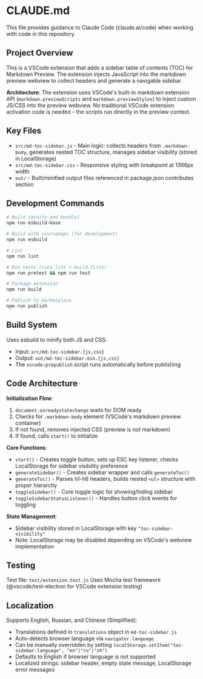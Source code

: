 # CLAUDE.md

This file provides guidance to Claude Code (claude.ai/code) when working with code in this repository.

## Project Overview

This is a VSCode extension that adds a sidebar table of contents (TOC) for Markdown Preview. The extension injects JavaScript into the markdown preview webview to collect headers and generate a navigable sidebar.

**Architecture**: The extension uses VSCode's built-in markdown extension API (`markdown.previewScripts` and `markdown.previewStyles`) to inject custom JS/CSS into the preview webview. No traditional VSCode extension activation code is needed - the scripts run directly in the preview context.

## Key Files

- `src/md-toc-sidebar.js` - Main logic: collects headers from `.markdown-body`, generates nested TOC structure, manages sidebar visibility (stored in LocalStorage)
- `src/md-toc-sidebar.css` - Responsive styling with breakpoint at 1366px width
- `out/` - Built/minified output files referenced in package.json contributes section

## Development Commands

```bash
# Build (minify and bundle)
npm run esbuild-base

# Build with sourcemaps (for development)
npm run esbuild

# Lint
npm run lint

# Run tests (runs lint + build first)
npm run pretest && npm run test

# Package extension
npm run build

# Publish to marketplace
npm run publish
```

## Build System

Uses esbuild to minify both JS and CSS:
- Input: `src/md-toc-sidebar.{js,css}`
- Output: `out/md-toc-sidebar.min.{js,css}`
- The `vscode:prepublish` script runs automatically before publishing

## Code Architecture

**Initialization Flow**:
1. `document.onreadystatechange` waits for DOM ready
2. Checks for `.markdown-body` element (VSCode's markdown preview container)
3. If not found, removes injected CSS (preview is not markdown)
4. If found, calls `start()` to initialize

**Core Functions**:
- `start()` - Creates toggle button, sets up ESC key listener, checks LocalStorage for sidebar visibility preference
- `generateSidebar()` - Creates sidebar wrapper and calls `generateToc()`
- `generateToc()` - Parses h1-h6 headers, builds nested `<ul>` structure with proper hierarchy
- `toggleSidebar()` - Core toggle logic for showing/hiding sidebar
- `toggleSidebarStatusListener()` - Handles button click events for toggling

**State Management**:
- Sidebar visibility stored in LocalStorage with key `"toc-sidebar-visibility"`
- Note: LocalStorage may be disabled depending on VSCode's webview implementation

## Testing

Test file: `test/extension.test.js`
Uses Mocha test framework (@vscode/test-electron for VSCode extension testing)

## Localization

Supports English, Russian, and Chinese (Simplified):
- Translations defined in `translations` object in `md-toc-sidebar.js`
- Auto-detects browser language via `navigator.language`
- Can be manually overridden by setting `localStorage.setItem("toc-sidebar-language", "en"|"ru"|"zh")`
- Defaults to English if browser language is not supported
- Localized strings: sidebar header, empty state message, LocalStorage error messages
